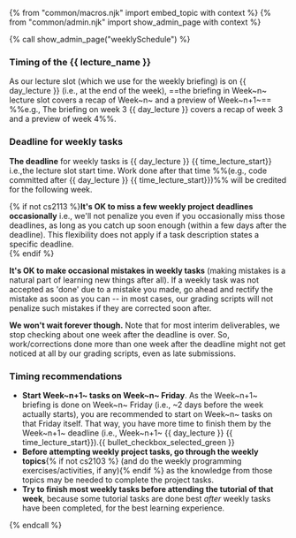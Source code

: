 {% from "common/macros.njk" import embed_topic with context %}
{% from "common/admin.njk" import show_admin_page with context %}

{% call show_admin_page("weeklySchedule") %}
<div id="main">

<div tags="m--cs2103" id="week-definition">

### Timing of the {{ lecture_name }}

As our lecture slot (which we use for the weekly briefing) is on {{ day_lecture }} (i.e., at the end of the week), ==the briefing in Week~n~ lecture slot covers a recap of Week~n~ and a preview of Week~n+1~== %%e.g., The briefing on week 3 {{ day_lecture }} covers a recap of week 3 and a preview of week 4%%.

</div>
<p/>
<div id="deadline-definition">

### Deadline for weekly tasks

<span class="text-danger">**The deadline** for weekly tasks is {{ day_lecture }} {{ time_lecture_start}}</span> i.e.,the lecture slot start time. Work done after that time %%(e.g., code committed after {{ day_lecture }} {{ time_lecture_start}})%% will be credited for the following week.

{% if not cs2113 %}**It's OK to miss a few weekly project deadlines occasionally** i.e., we'll not penalize you even if you occasionally miss those deadlines, as long as you catch up soon enough (within a few days after the deadline). This flexibility does not apply if a task description states a specific deadline.<br>
{% endif %}

**It's OK to make occasional mistakes in weekly tasks** (making mistakes is a natural part of learning new things after all). If a weekly task was not accepted as 'done' due to a mistake you made, go ahead and rectify the mistake as soon as you can -- in most cases, our grading scripts will not penalize such mistakes if they are corrected soon after.

**We won't wait forever though.** Note that for most interim deliverables, we stop checking about one week after the deadline is over. So, work/corrections done more than one week after the deadline might not get noticed at all by our grading scripts, even as late submissions.
</div>

### Timing recommendations

* **Start Week~n+1~ tasks on Week~n~ Friday**. As the Week~n+1~ briefing is done on Week~n~ Friday (i.e., ~2 days before the week actually starts), you are recommended to start on Week~n~ tasks on that Friday itself. That way, you have more time to finish them by the Week~n+1~ deadline (i.e., Week~n+1~ {{ day_lecture }} {{ time_lecture_start}}).{{ bullet_checkbox_selected_green }}
* <span id="before-attempting-tasks">**Before attempting weekly project tasks, go through the weekly topics**{% if not cs2103 %} (and do the weekly programming exercises/activities, if any){% endif %} as the knowledge from those topics may be needed to complete the project tasks.</span>
* **Try to finish most weekly tasks before attending the tutorial of that week**, because some tutorial tasks are done best _after_ weekly tasks have been completed, for the best learning experience.

</div>
{% endcall %}
